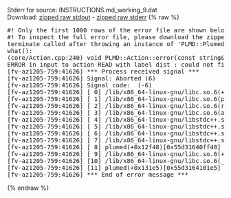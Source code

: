 Stderr for source:  INSTRUCTIONS.md_working_9.dat   
Download: [zipped raw stdout](INSTRUCTIONS.md_working_9.dat.plumed.stdout.txt.zip) - [zipped raw stderr](INSTRUCTIONS.md_working_9.dat.plumed.stderr.txt.zip) 
{% raw %}
<pre>
#! Only the first 1000 rows of the error file are shown below
#! To inspect the full error file, please download the zipped raw stderr file above
terminate called after throwing an instance of 'PLMD::Plumed::ExceptionError'
what():
(core/Action.cpp:240) void PLMD::Action::error(const string&) const
ERROR in input to action READ with label dist : could not find file named colvar_reweight.data
[fv-az1205-759:41626] *** Process received signal ***
[fv-az1205-759:41626] Signal: Aborted (6)
[fv-az1205-759:41626] Signal code:  (-6)
[fv-az1205-759:41626] [ 0] /lib/x86_64-linux-gnu/libc.so.6(+0x42520)[0x7f2f85a42520]
[fv-az1205-759:41626] [ 1] /lib/x86_64-linux-gnu/libc.so.6(pthread_kill+0x12c)[0x7f2f85a969fc]
[fv-az1205-759:41626] [ 2] /lib/x86_64-linux-gnu/libc.so.6(raise+0x16)[0x7f2f85a42476]
[fv-az1205-759:41626] [ 3] /lib/x86_64-linux-gnu/libc.so.6(abort+0xd3)[0x7f2f85a287f3]
[fv-az1205-759:41626] [ 4] /lib/x86_64-linux-gnu/libstdc++.so.6(+0xa2b9e)[0x7f2f85ea2b9e]
[fv-az1205-759:41626] [ 5] /lib/x86_64-linux-gnu/libstdc++.so.6(+0xae20c)[0x7f2f85eae20c]
[fv-az1205-759:41626] [ 6] /lib/x86_64-linux-gnu/libstdc++.so.6(+0xae277)[0x7f2f85eae277]
[fv-az1205-759:41626] [ 7] /lib/x86_64-linux-gnu/libstdc++.so.6(__cxa_rethrow+0x4b)[0x7f2f85eae52b]
[fv-az1205-759:41626] [ 8] plumed(+0x12f48)[0x55d31640ff48]
[fv-az1205-759:41626] [ 9] /lib/x86_64-linux-gnu/libc.so.6(+0x29d90)[0x7f2f85a29d90]
[fv-az1205-759:41626] [10] /lib/x86_64-linux-gnu/libc.so.6(__libc_start_main+0x80)[0x7f2f85a29e40]
[fv-az1205-759:41626] [11] plumed(+0x131e5)[0x55d3164101e5]
[fv-az1205-759:41626] *** End of error message ***
</pre>
{% endraw %}
